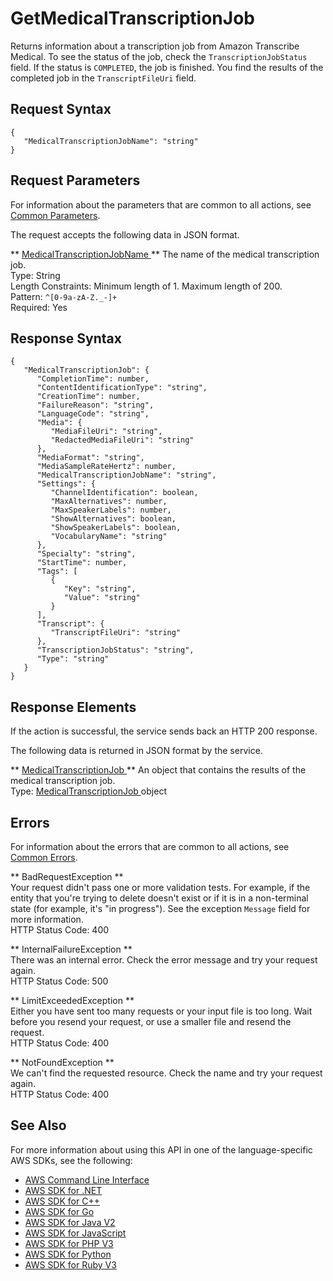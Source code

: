 # GetMedicalTranscriptionJob<a name="API_GetMedicalTranscriptionJob"></a>

Returns information about a transcription job from Amazon Transcribe Medical\. To see the status of the job, check the `TranscriptionJobStatus` field\. If the status is `COMPLETED`, the job is finished\. You find the results of the completed job in the `TranscriptFileUri` field\.

## Request Syntax<a name="API_GetMedicalTranscriptionJob_RequestSyntax"></a>

```
{
   "MedicalTranscriptionJobName": "string"
}
```

## Request Parameters<a name="API_GetMedicalTranscriptionJob_RequestParameters"></a>

For information about the parameters that are common to all actions, see [Common Parameters](CommonParameters.md)\.

The request accepts the following data in JSON format\.

 ** [ MedicalTranscriptionJobName ](#API_GetMedicalTranscriptionJob_RequestSyntax) **   <a name="transcribe-GetMedicalTranscriptionJob-request-MedicalTranscriptionJobName"></a>
The name of the medical transcription job\.  
Type: String  
Length Constraints: Minimum length of 1\. Maximum length of 200\.  
Pattern: `^[0-9a-zA-Z._-]+`   
Required: Yes

## Response Syntax<a name="API_GetMedicalTranscriptionJob_ResponseSyntax"></a>

```
{
   "MedicalTranscriptionJob": { 
      "CompletionTime": number,
      "ContentIdentificationType": "string",
      "CreationTime": number,
      "FailureReason": "string",
      "LanguageCode": "string",
      "Media": { 
         "MediaFileUri": "string",
         "RedactedMediaFileUri": "string"
      },
      "MediaFormat": "string",
      "MediaSampleRateHertz": number,
      "MedicalTranscriptionJobName": "string",
      "Settings": { 
         "ChannelIdentification": boolean,
         "MaxAlternatives": number,
         "MaxSpeakerLabels": number,
         "ShowAlternatives": boolean,
         "ShowSpeakerLabels": boolean,
         "VocabularyName": "string"
      },
      "Specialty": "string",
      "StartTime": number,
      "Tags": [ 
         { 
            "Key": "string",
            "Value": "string"
         }
      ],
      "Transcript": { 
         "TranscriptFileUri": "string"
      },
      "TranscriptionJobStatus": "string",
      "Type": "string"
   }
}
```

## Response Elements<a name="API_GetMedicalTranscriptionJob_ResponseElements"></a>

If the action is successful, the service sends back an HTTP 200 response\.

The following data is returned in JSON format by the service\.

 ** [ MedicalTranscriptionJob ](#API_GetMedicalTranscriptionJob_ResponseSyntax) **   <a name="transcribe-GetMedicalTranscriptionJob-response-MedicalTranscriptionJob"></a>
An object that contains the results of the medical transcription job\.  
Type: [ MedicalTranscriptionJob ](API_MedicalTranscriptionJob.md) object

## Errors<a name="API_GetMedicalTranscriptionJob_Errors"></a>

For information about the errors that are common to all actions, see [Common Errors](CommonErrors.md)\.

 ** BadRequestException **   
Your request didn't pass one or more validation tests\. For example, if the entity that you're trying to delete doesn't exist or if it is in a non\-terminal state \(for example, it's "in progress"\)\. See the exception `Message` field for more information\.  
HTTP Status Code: 400

 ** InternalFailureException **   
There was an internal error\. Check the error message and try your request again\.  
HTTP Status Code: 500

 ** LimitExceededException **   
Either you have sent too many requests or your input file is too long\. Wait before you resend your request, or use a smaller file and resend the request\.  
HTTP Status Code: 400

 ** NotFoundException **   
We can't find the requested resource\. Check the name and try your request again\.  
HTTP Status Code: 400

## See Also<a name="API_GetMedicalTranscriptionJob_SeeAlso"></a>

For more information about using this API in one of the language\-specific AWS SDKs, see the following:
+  [ AWS Command Line Interface](https://docs.aws.amazon.com/goto/aws-cli/transcribe-2017-10-26/GetMedicalTranscriptionJob) 
+  [ AWS SDK for \.NET](https://docs.aws.amazon.com/goto/DotNetSDKV3/transcribe-2017-10-26/GetMedicalTranscriptionJob) 
+  [ AWS SDK for C\+\+](https://docs.aws.amazon.com/goto/SdkForCpp/transcribe-2017-10-26/GetMedicalTranscriptionJob) 
+  [ AWS SDK for Go](https://docs.aws.amazon.com/goto/SdkForGoV1/transcribe-2017-10-26/GetMedicalTranscriptionJob) 
+  [ AWS SDK for Java V2](https://docs.aws.amazon.com/goto/SdkForJavaV2/transcribe-2017-10-26/GetMedicalTranscriptionJob) 
+  [ AWS SDK for JavaScript](https://docs.aws.amazon.com/goto/AWSJavaScriptSDK/transcribe-2017-10-26/GetMedicalTranscriptionJob) 
+  [ AWS SDK for PHP V3](https://docs.aws.amazon.com/goto/SdkForPHPV3/transcribe-2017-10-26/GetMedicalTranscriptionJob) 
+  [ AWS SDK for Python](https://docs.aws.amazon.com/goto/boto3/transcribe-2017-10-26/GetMedicalTranscriptionJob) 
+  [ AWS SDK for Ruby V3](https://docs.aws.amazon.com/goto/SdkForRubyV3/transcribe-2017-10-26/GetMedicalTranscriptionJob) 
